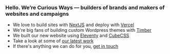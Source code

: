 ### Hello. We’re Curious Ways — builders of brands and makers of websites and campaigns

- We love to build sites with [NextJS](https://nextjs.org/) and deploy with [Vercel](https://vercel.com/)
- We're big fans of building custom Wordpress themes with [Timber](https://upstatement.com/timber/)
- We built our new website using [Eleventy](https://www.11ty.dev) and [CubeCSS](https://cube.fyi/)
- Take a look at some of [our latest work](https://curiousways.com/work/)
- If there's anything we can do for you, [get in touch](https://curiousways.com/contact/)
